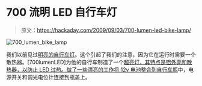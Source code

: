 # 700 流明 LED 自行车灯

> 原文：<https://hackaday.com/2009/09/03/700-lumen-led-bike-lamp/>

![700_lumen_bike_lamp](img/51649a61a4a98790237ccbbac4d9aa08.png "700_lumen_bike_lamp")

我们以前见过[明亮的自行车灯](http://hackaday.com/2009/05/07/an-amazingly-professional-led-bike-light/)。这个引起了我们的注意，因为它在运行时需要一个散热器。[700lumenLED]为他的自行车制造了一个[超亮灯，其特点是铝外壳和散热器，以防止 LED 过热。做了一些漂亮的工作](http://www.instructables.com/id/700-Lumen-LED-Bike-Light/)[将 12v 电池整合到自行车瓶](http://www.instructables.com/id/SGH4VD0FYTCLB32/)中，电源开关和调光电位计连接到瓶盖上。
